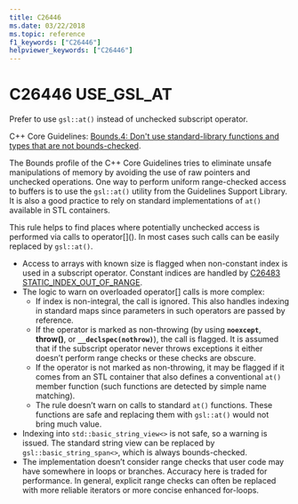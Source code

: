 ```yaml
---
title: C26446
ms.date: 03/22/2018
ms.topic: reference
f1_keywords: ["C26446"]
helpviewer_keywords: ["C26446"]
---
```

# C26446 USE_GSL_AT

Prefer to use `gsl::at()` instead of unchecked subscript operator.

C++ Core Guidelines: [Bounds.4: Don't use standard-library functions and types that are not bounds-checked](https://github.com/isocpp/CppCoreGuidelines/blob/master/CppCoreGuidelines.md#probounds-bounds-safety-profile).

The Bounds profile of the C++ Core Guidelines tries to eliminate unsafe manipulations of memory by avoiding the use of raw pointers and unchecked operations. One way to perform uniform range-checked access to buffers is to use the `gsl::at()` utility from the Guidelines Support Library. It is also a good practice to rely on standard implementations of `at()` available in STL containers.

This rule helps to find places where potentially unchecked access is performed via calls to operator\[](). In most cases such calls can be easily replaced by `gsl::at()`.

- Access to arrays with known size is flagged when non-constant index is used in a subscript operator. Constant indices are handled by [C26483 STATIC_INDEX_OUT_OF_RANGE](c26483.md).
- The logic to warn on overloaded operator[] calls is more complex:
  - If index is non-integral, the call is ignored. This also handles indexing in standard maps since parameters in such operators are passed by reference.
  - If the operator is marked as non-throwing (by using **`noexcept`**, **throw()**, or **`__declspec(nothrow)`**), the call is flagged. It is assumed that if the subscript operator never throws exceptions it either doesn’t perform range checks or these checks are obscure.
  - If the operator is not marked as non-throwing, it may be flagged if it comes from an STL container that also defines a conventional `at()` member function (such functions are detected by simple name matching).
  - The rule doesn’t warn on calls to standard `at()` functions. These functions are safe and replacing them with `gsl::at()` would not bring much value.
- Indexing into `std::basic_string_view<>` is not safe, so a warning is issued. The standard string view can be replaced by `gsl::basic_string_span<>`, which is always bounds-checked.
- The implementation doesn’t consider range checks that user code may have somewhere in loops or branches. Accuracy here is traded for performance. In general, explicit range checks can often be replaced with more reliable iterators or more concise enhanced for-loops.
